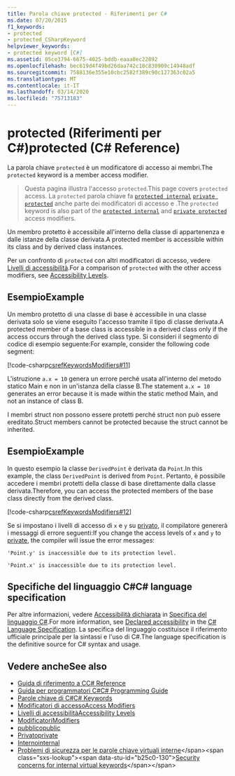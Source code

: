 ```yaml
---
title: Parola chiave protected - Riferimenti per C#
ms.date: 07/20/2015
f1_keywords:
- protected
- protected_CSharpKeyword
helpviewer_keywords:
- protected keyword [C#]
ms.assetid: 05ce3794-6675-4025-bddb-eaaa0ec22892
ms.openlocfilehash: bec619d4f49bd26daa742c18c830909c14948adf
ms.sourcegitcommit: 7588136e355e10cbc2582f389c90c127363c02a5
ms.translationtype: MT
ms.contentlocale: it-IT
ms.lasthandoff: 03/14/2020
ms.locfileid: "75713183"
---
```

# <a name="protected-c-reference"></a><span data-ttu-id="b25c0-102">protected (Riferimenti per C#)</span><span class="sxs-lookup"><span data-stu-id="b25c0-102">protected (C# Reference)</span></span>

<span data-ttu-id="b25c0-103">La parola chiave `protected` è un modificatore di accesso ai membri.</span><span class="sxs-lookup"><span data-stu-id="b25c0-103">The `protected` keyword is a member access modifier.</span></span>

 > <span data-ttu-id="b25c0-104">Questa pagina illustra l'accesso `protected`.</span><span class="sxs-lookup"><span data-stu-id="b25c0-104">This page covers `protected` access.</span></span> <span data-ttu-id="b25c0-105">La `protected` parola chiave fa [`protected internal`](protected-internal.md) [`private protected`](private-protected.md) anche parte dei modificatori di accesso e .</span><span class="sxs-lookup"><span data-stu-id="b25c0-105">The `protected` keyword is also part of the [`protected internal`](protected-internal.md) and [`private protected`](private-protected.md) access modifiers.</span></span>

<span data-ttu-id="b25c0-106">Un membro protetto è accessibile all'interno della classe di appartenenza e dalle istanze della classe derivata.</span><span class="sxs-lookup"><span data-stu-id="b25c0-106">A protected member is accessible within its class and by derived class instances.</span></span>

<span data-ttu-id="b25c0-107">Per un confronto di `protected` con altri modificatori di accesso, vedere [Livelli di accessibilità](accessibility-levels.md).</span><span class="sxs-lookup"><span data-stu-id="b25c0-107">For a comparison of `protected` with the other access modifiers, see [Accessibility Levels](accessibility-levels.md).</span></span>

## <a name="example"></a><span data-ttu-id="b25c0-108">Esempio</span><span class="sxs-lookup"><span data-stu-id="b25c0-108">Example</span></span>

<span data-ttu-id="b25c0-109">Un membro protetto di una classe di base è accessibile in una classe derivata solo se viene eseguito l'accesso tramite il tipo di classe derivata.</span><span class="sxs-lookup"><span data-stu-id="b25c0-109">A protected member of a base class is accessible in a derived class only if the access occurs through the derived class type.</span></span> <span data-ttu-id="b25c0-110">Si consideri il segmento di codice di esempio seguente:</span><span class="sxs-lookup"><span data-stu-id="b25c0-110">For example, consider the following code segment:</span></span>

[!code-csharp[csrefKeywordsModifiers#11](~/samples/snippets/csharp/VS_Snippets_VBCSharp/csrefKeywordsModifiers/CS/csrefKeywordsModifiers.cs#11)]

<span data-ttu-id="b25c0-111">L'istruzione `a.x = 10` genera un errore perché usata all'interno del metodo statico Main e non in un'istanza della classe B.</span><span class="sxs-lookup"><span data-stu-id="b25c0-111">The statement `a.x = 10` generates an error because it is made within the static method Main, and not an instance of class B.</span></span>

<span data-ttu-id="b25c0-112">I membri struct non possono essere protetti perché struct non può essere ereditato.</span><span class="sxs-lookup"><span data-stu-id="b25c0-112">Struct members cannot be protected because the struct cannot be inherited.</span></span>

## <a name="example"></a><span data-ttu-id="b25c0-113">Esempio</span><span class="sxs-lookup"><span data-stu-id="b25c0-113">Example</span></span>

<span data-ttu-id="b25c0-114">In questo esempio la classe `DerivedPoint` è derivata da `Point`.</span><span class="sxs-lookup"><span data-stu-id="b25c0-114">In this example, the class `DerivedPoint` is derived from `Point`.</span></span> <span data-ttu-id="b25c0-115">Pertanto, è possibile accedere i membri protetti della classe di base direttamente dalla classe derivata.</span><span class="sxs-lookup"><span data-stu-id="b25c0-115">Therefore, you can access the protected members of the base class directly from the derived class.</span></span>

[!code-csharp[csrefKeywordsModifiers#12](~/samples/snippets/csharp/VS_Snippets_VBCSharp/csrefKeywordsModifiers/CS/csrefKeywordsModifiers.cs#12)]  

<span data-ttu-id="b25c0-116">Se si impostano i livelli di accesso di `x` e `y` su [privato](private.md), il compilatore genererà i messaggi di errore seguenti:</span><span class="sxs-lookup"><span data-stu-id="b25c0-116">If you change the access levels of `x` and `y` to [private](private.md), the compiler will issue the error messages:</span></span>

`'Point.y' is inaccessible due to its protection level.`

`'Point.x' is inaccessible due to its protection level.`

## <a name="c-language-specification"></a><span data-ttu-id="b25c0-117">Specifiche del linguaggio C#</span><span class="sxs-lookup"><span data-stu-id="b25c0-117">C# language specification</span></span>  

<span data-ttu-id="b25c0-118">Per altre informazioni, vedere [Accessibilità dichiarata](~/_csharplang/spec/basic-concepts.md#declared-accessibility) in [Specifica del linguaggio C#](/dotnet/csharp/language-reference/language-specification/introduction).</span><span class="sxs-lookup"><span data-stu-id="b25c0-118">For more information, see [Declared accessibility](~/_csharplang/spec/basic-concepts.md#declared-accessibility) in the [C# Language Specification](/dotnet/csharp/language-reference/language-specification/introduction).</span></span> <span data-ttu-id="b25c0-119">La specifica del linguaggio costituisce il riferimento ufficiale principale per la sintassi e l'uso di C#.</span><span class="sxs-lookup"><span data-stu-id="b25c0-119">The language specification is the definitive source for C# syntax and usage.</span></span>

## <a name="see-also"></a><span data-ttu-id="b25c0-120">Vedere anche</span><span class="sxs-lookup"><span data-stu-id="b25c0-120">See also</span></span>

- [<span data-ttu-id="b25c0-121">Guida di riferimento a C</span><span class="sxs-lookup"><span data-stu-id="b25c0-121">C# Reference</span></span>](../index.md)
- [<span data-ttu-id="b25c0-122">Guida per programmatori C#</span><span class="sxs-lookup"><span data-stu-id="b25c0-122">C# Programming Guide</span></span>](../../programming-guide/index.md)
- [<span data-ttu-id="b25c0-123">Parole chiave di C#</span><span class="sxs-lookup"><span data-stu-id="b25c0-123">C# Keywords</span></span>](index.md)
- [<span data-ttu-id="b25c0-124">Modificatori di accesso</span><span class="sxs-lookup"><span data-stu-id="b25c0-124">Access Modifiers</span></span>](access-modifiers.md)
- [<span data-ttu-id="b25c0-125">Livelli di accessibilità</span><span class="sxs-lookup"><span data-stu-id="b25c0-125">Accessibility Levels</span></span>](accessibility-levels.md)
- [<span data-ttu-id="b25c0-126">Modificatori</span><span class="sxs-lookup"><span data-stu-id="b25c0-126">Modifiers</span></span>](index.md)
- [<span data-ttu-id="b25c0-127">pubblico</span><span class="sxs-lookup"><span data-stu-id="b25c0-127">public</span></span>](public.md)
- [<span data-ttu-id="b25c0-128">Privato</span><span class="sxs-lookup"><span data-stu-id="b25c0-128">private</span></span>](private.md)
- [<span data-ttu-id="b25c0-129">Interno</span><span class="sxs-lookup"><span data-stu-id="b25c0-129">internal</span></span>](internal.md)
- <span data-ttu-id="b25c0-130">[Problemi di sicurezza per le parole chiave virtuali interne](https://docs.microsoft.com/previous-versions/dotnet/netframework-4.0/heyd8kky(v=vs.100))</span><span class="sxs-lookup"><span data-stu-id="b25c0-130">[Security concerns for internal virtual keywords](https://docs.microsoft.com/previous-versions/dotnet/netframework-4.0/heyd8kky(v=vs.100))</span></span>
